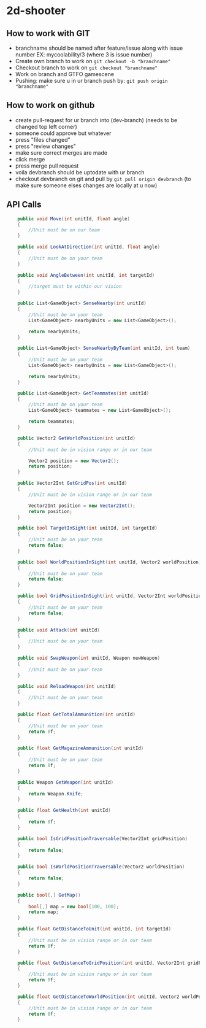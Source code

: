 # 2d-shooter

## How to work with GIT
* branchname should be named after feature/issue along with issue number EX: mycoolability/3 (where 3 is issue number)
* Create own branch to work on `git checkout -b "branchname"`
* Checkout branch to work on `git checkout "branchname"`
* Work on branch and GTFO gamescene
* Pushing: make sure u in ur branch push by: `git push origin "branchname"`

## How to work on github
* create pull-request for ur branch into (dev-branch) (needs to be changed top left corner)
* someone could approve but whatever
* press "files changed"
* press "review changes"
* make sure correct merges are made
* click merge
* press merge pull request
* voila devbranch should be uptodate with ur branch
* checkout devbranch on git and pull by `git pull origin devbranch` (to make sure someone elses changes are locally at u now)

## API Calls

```C#
    public void Move(int unitId, float angle)
    {
        //Unit must be on our team
    }

    public void LookAtDirection(int unitId, float angle)
    {
        //Unit must be on your team
    }

    public void AngleBetween(int unitId, int targetId)
    {
        //target must be within our vision
    }

    public List<GameObject> SenseNearby(int unitId)
    {
        //Unit must be on your team
        List<GameObject> nearbyUnits = new List<GameObject>();

        return nearbyUnits;
    }

    public List<GameObject> SenseNearbyByTeam(int unitId, int team)
    {
        //Unit must be on your team
        List<GameObject> nearbyUnits = new List<GameObject>();

        return nearbyUnits;
    }

    public List<GameObject> GetTeammates(int unitId)
    {
        //Unit must be on your team
        List<GameObject> teammates = new List<GameObject>();

        return teammates;
    }

    public Vector2 GetWorldPosition(int unitId)
    {
        //Unit must be in vision range or in our team

        Vector2 position = new Vector2();
        return position;
    }

    public Vector2Int GetGridPos(int unitId)
    {
        //Unit must be in vision range or in our team

        Vector2Int position = new Vector2Int();
        return position;
    }

    public bool TargetInSight(int unitId, int targetId)
    {
        //Unit must be on your team
        return false;
    }

    public bool WorldPositionInSight(int unitId, Vector2 worldPosition)
    {
        //Unit must be on your team
        return false;
    }

    public bool GridPositionInSight(int unitId, Vector2Int worldPosition)
    {
        //Unit must be on your team
        return false;
    }

    public void Attack(int unitId)
    {
        //Unit must be on your team
    }

    public void SwapWeapon(int unitId, Weapon newWeapon)
    {
        //Unit must be on your team
    }

    public void ReloadWeapon(int unitId)
    {
        //Unit must be on your team
    }

    public float GetTotalAmmunition(int unitId)
    {
        //Unit must be on your team
        return 0f;
    }

    public float GetMagazineAmmunition(int unitId)
    {
        //Unit must be on your team
        return 0f;
    }

    public Weapon GetWeapon(int unitId)
    {
        return Weapon.Knife;
    }

    public float GetHealth(int unitId)
    {
        return 0f;
    }

    public bool IsGridPositionTraversable(Vector2Int gridPosition)
    {
        return false;
    }

    public bool IsWorldPositionTraversable(Vector2 worldPosition)
    {
        return false;
    }

    public bool[,] GetMap()
    {
        bool[,] map = new bool[100, 100];
        return map;
    }

    public float GetDistanceToUnit(int unitId, int targetId)
    {
        //Unit must be in vision range or in our team
        return 0f;
    }

    public float GetDistanceToGridPosition(int unitId, Vector2Int gridPosition)
    {
        //Unit must be in vision range or in our team
        return 0f;
    }

    public float GetDistanceToWorldPosition(int unitId, Vector2 worldPosition)
    {
        //Unit must be in vision range or in our team
        return 0f;
    }
```
